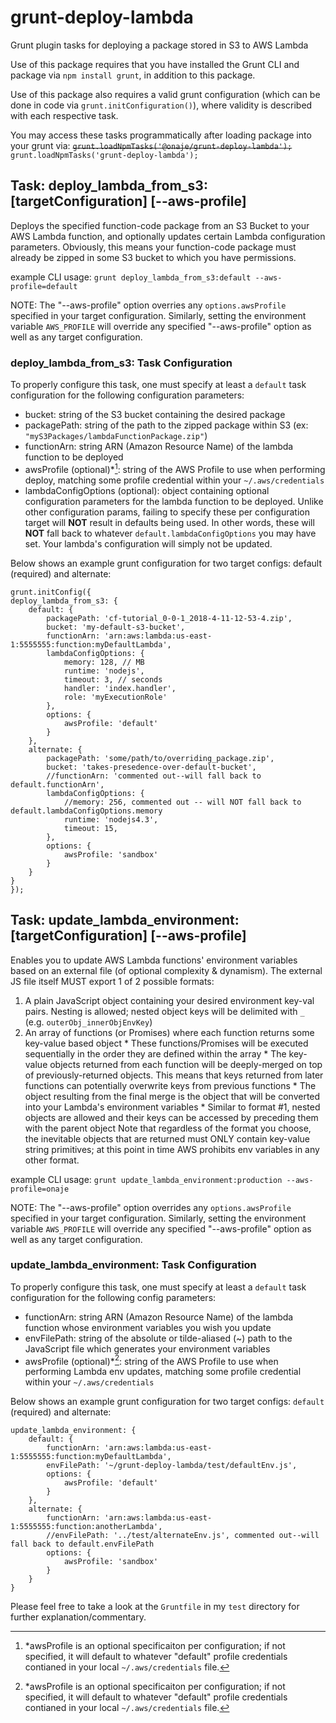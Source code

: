 # grunt-deploy-lambda
Grunt plugin tasks for deploying a package stored in S3 to AWS Lambda

Use of this package requires that you have installed the Grunt CLI and package via `npm install grunt`, in addition to this package.

Use of this package also requires a valid grunt configuration (which can be done in code via `grunt.initConfiguration()`), where validity is described with each respective task.

You may access these tasks programmatically after loading package into your grunt via: ~~`grunt.loadNpmTasks('@onaje/grunt-deploy-lambda');`~~
`grunt.loadNpmTasks('grunt-deploy-lambda');`

## Task: deploy_lambda_from_s3:[targetConfiguration] [--aws-profile]
Deploys the specified function-code package from an S3 Bucket to your AWS Lambda function, and optionally updates certain Lambda configuration parameters.
Obviously, this means your function-code package must already be zipped in some S3 bucket to which you have permissions.

example CLI usage: `grunt deploy_lambda_from_s3:default --aws-profile=default`

NOTE: The "--aws-profile" option overries any `options.awsProfile` specified in your target configuration.
Similarly, setting the environment variable `AWS_PROFILE` will override any specified "--aws-profile" option as well as any target configuration.

### deploy_lambda_from_s3: Task Configuration 
To properly configure this task, one must specify at least a `default` task configuration for the following configuration parameters:
 - bucket: string of the S3 bucket containing the desired package
 - packagePath: string of the path to the zipped package within S3 (ex: `"myS3Packages/lambdaFunctionPackage.zip"`)
 - functionArn: string ARN (Amazon Resource Name) of the lambda function to be deployed
 - awsProfile (optional)*[^1]: string of the AWS Profile to use when performing deploy, matching some profile credential within your `~/.aws/credentials`
 - lambdaConfigOptions (optional): object containing optional configuration parameters for the lambda function to be deployed. Unlike other configuration params, failing to specify these per configuration target will **NOT** result in defaults being used. In other words, these will **NOT** fall back to whatever `default.lambdaConfigOptions` you may have set. Your lambda's configuration will simply not be updated.

Below shows an example grunt configuration for two target configs: default (required) and alternate:

    grunt.initConfig({
    deploy_lambda_from_s3: {
        default: {
            packagePath: 'cf-tutorial_0-0-1_2018-4-11-12-53-4.zip',
            bucket: 'my-default-s3-bucket',
            functionArn: 'arn:aws:lambda:us-east-1:5555555:function:myDefaultLambda',
            lambdaConfigOptions: {
                memory: 128, // MB
                runtime: 'nodejs',
                timeout: 3, // seconds
                handler: 'index.handler',
                role: 'myExecutionRole'
            },
            options: {
                awsProfile: 'default'
            }
        },
        alternate: {
            packagePath: 'some/path/to/overriding_package.zip',
            bucket: 'takes-presedence-over-default-bucket',
            //functionArn: 'commented out--will fall back to default.functionArn',
            lambdaConfigOptions: {
                //memory: 256, commented out -- will NOT fall back to default.lambdaConfigOptions.memory
                runtime: 'nodejs4.3',
                timeout: 15,
            },
            options: {
                awsProfile: 'sandbox'
            }
        }
    }
    });

## Task: update_lambda_environment:[targetConfiguration] [--aws-profile]
Enables you to update AWS Lambda functions' environment variables based on an external file (of optional complexity & dynamism).
The external JS file itself MUST export 1 of 2 possible formats:
  1. A plain JavaScript object containing your desired environment key-val pairs. Nesting is allowed; nested object keys will be delimited with `_` (e.g. `outerObj_innerObjEnvKey`)
  2. An array of functions (or Promises) where each function returns some key-value based object
    * These functions/Promises will be executed sequentially in the order they are defined within the array
    * The key-value objects returned from each function will be deeply-merged on top of previously-returned objects. This means that keys returned from later functions can potentially overwrite keys from previous functions
    * The object resulting from the final merge is the object that will be converted into your Lambda's environment variables
    * Similar to format #1, nested objects are allowed and their keys can be accessed by preceding them with the parent object
Note that regardless of the format you choose, the inevitable objects that are returned must ONLY contain key-value string primitives; at this point in time AWS prohibits env variables in any other format.

example CLI usage: `grunt update_lambda_environment:production --aws-profile=onaje`

NOTE: The "--aws-profile" option overrides any `options.awsProfile` specified in your target configuration.
Similarly, setting the environment variable `AWS_PROFILE` will override any specified "--aws-profile" option as well as any target configuration.

### update_lambda_environment: Task Configuration
To properly configure this task, one must specify at least a `default` task configuration for the following config parameters:
 - functionArn: string ARN (Amazon Resource Name) of the lambda function whose environment variables you wish you update
 - envFilePath: string of the absolute or tilde-aliased (~) path to the JavaScript file which generates your environment variables
 - awsProfile (optional)*[^1]: string of the AWS Profile to use when performing Lambda env updates, matching some profile credential within your `~/.aws/credentials`

Below shows an example grunt configuration for two target configs: `default` (required) and alternate:

    update_lambda_environment: {
        default: {
            functionArn: 'arn:aws:lambda:us-east-1:5555555:function:myDefaultLambda',
            envFilePath: '~/grunt-deploy-lambda/test/defaultEnv.js',
            options: {
                awsProfile: 'default'
            }
        },
        alternate: {
            functionArn: 'arn:aws:lambda:us-east-1:5555555:function:anotherLambda',
            //envFilePath: '../test/alternateEnv.js', commented out--will fall back to default.envFilePath
            options: {
                awsProfile: 'sandbox'
            }
        }
    }


Please feel free to take a look at the `Gruntfile` in my `test` directory for further explanation/commentary.

[^1]:*awsProfile is an optional specificaiton per configuration; if not specified, it will default to whatever "default" profile credentials
contianed in your local `~/.aws/credentials` file.

